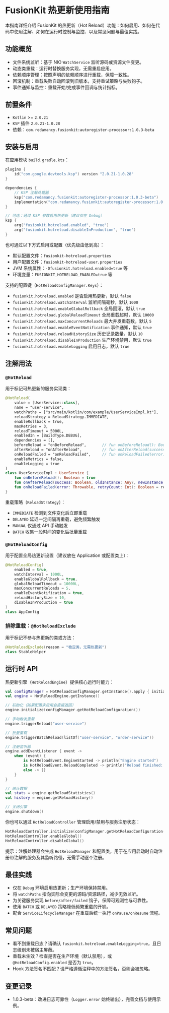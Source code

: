 # FusionKit 热更新使用指南

本指南详细介绍 FusionKit 的热更新（Hot Reload）功能：如何启用、如何在代码中使用注解、如何在运行时控制与监控、以及常见问题与最佳实践。

## 功能概览

- 文件系统监听：基于 NIO `WatchService` 监听源码或资源文件变更。
- 动态类重载：运行时替换服务实现，无需重启应用。
- 依赖顺序管理：按照声明的依赖顺序进行重载，保障一致性。
- 回滚机制：重载失败自动回滚到旧版本，支持重试策略与失败钩子。
- 事件通知与监控：重载开始/完成事件回调与统计指标。

## 前置条件

- `Kotlin` >= `2.0.21`
- `KSP` 插件 `2.0.21-1.0.28`
- 依赖：`com.redamancy.fusionkit:autoregister-processor:1.0.3-beta`

## 安装与启用

在应用模块 `build.gradle.kts`：

```kotlin
plugins {
    id("com.google.devtools.ksp") version "2.0.21-1.0.28"
}

dependencies {
    // KSP 注解处理器
    ksp("com.redamancy.fusionkit:autoregister-processor:1.0.3-beta")
    implementation("com.redamancy.fusionkit:autoregister-processor:1.0.3-beta")
}

// 可选：通过 KSP 参数启用热更新（建议仅在 Debug）
ksp {
    arg("fusionkit.hotreload.enabled", "true")
    arg("fusionkit.hotreload.disableInProduction", "true")
}
```

也可通过以下方式启用或配置（优先级由低到高）：

- 默认配置文件：`fusionkit-hotreload.properties`
- 用户配置文件：`fusionkit-hotreload-user.properties`
- JVM 系统属性：`-Dfusionkit.hotreload.enabled=true` 等
- 环境变量：`FUSIONKIT_HOTRELOAD_ENABLED=true` 等

支持的配置键（`HotReloadConfigManager.Keys`）：

- `fusionkit.hotreload.enabled` 是否启用热更新，默认 `false`
- `fusionkit.hotreload.watchInterval` 监听间隔毫秒，默认 `1000`
- `fusionkit.hotreload.enableGlobalRollback` 全局回滚，默认 `true`
- `fusionkit.hotreload.globalReloadTimeout` 全局重载超时，默认 `10000`
- `fusionkit.hotreload.maxConcurrentReloads` 最大并发重载数，默认 `5`
- `fusionkit.hotreload.enableEventNotification` 事件通知，默认 `true`
- `fusionkit.hotreload.reloadHistorySize` 历史记录数量，默认 `10`
- `fusionkit.hotreload.disableInProduction` 生产环境禁用，默认 `true`
- `fusionkit.hotreload.enableLogging` 启用日志，默认 `true`

## 注解用法

### `@HotReload`

用于标记可热更新的服务实现类：

```kotlin
@HotReload(
    value = [UserService::class],
    name = "user-service",
    watchPaths = ["src/main/kotlin/com/example/UserServiceImpl.kt"],
    reloadStrategy = ReloadStrategy.IMMEDIATE,
    enableRollback = true,
    maxRetries = 3,
    reloadTimeout = 5000L,
    enabledIn = [BuildType.DEBUG],
    dependencies = [],
    beforeReload = "onBeforeReload",       // fun onBeforeReload(): Boolean
    afterReload = "onAfterReload",         // fun onAfterReload(success: Boolean, oldInstance: Any?, newInstance: Any?)
    onReloadFailed = "onReloadFailed",     // fun onReloadFailed(error: Throwable, retryCount: Int): Boolean
    enableMetrics = false,
    enableLogging = true
)
class UserServiceImpl : UserService {
    fun onBeforeReload(): Boolean = true
    fun onAfterReload(success: Boolean, oldInstance: Any?, newInstance: Any?) { /* ... */ }
    fun onReloadFailed(error: Throwable, retryCount: Int): Boolean = retryCount < 2
}
```

重载策略（`ReloadStrategy`）：

- `IMMEDIATE` 检测到文件变化后立即重载
- `DELAYED` 延迟一定间隔再重载，避免频繁触发
- `MANUAL` 仅通过 API 手动触发
- `BATCH` 收集一段时间的变化后批量重载

### `@HotReloadConfig`

用于配置全局热更新设置（建议放在 Application 或配置类上）：

```kotlin
@HotReloadConfig(
    enabled = true,
    watchInterval = 1000L,
    enableGlobalRollback = true,
    globalReloadTimeout = 10000L,
    maxConcurrentReloads = 5,
    enableEventNotification = true,
    reloadHistorySize = 10,
    disableInProduction = true
)
class AppConfig
```

### 排除重载：`@HotReloadExclude`

用于标记不参与热更新的类或方法：

```kotlin
@HotReloadExclude(reason = "稳定类，无需热更新")
class StableHelper
```

## 运行时 API

热更新引擎（`HotReloadEngine`）提供核心运行时能力：

```kotlin
val configManager = HotReloadConfigManager.getInstance().apply { initialize() }
val engine = HotReloadEngine.getInstance()

// 初始化（如果配置未启用会直接返回）
engine.initialize(configManager.getHotReloadConfiguration())

// 手动触发重载
engine.triggerReload("user-service")

// 批量重载
engine.triggerBatchReload(listOf("user-service", "order-service"))

// 注册监听器
engine.addEventListener { event ->
    when (event) {
        is HotReloadEvent.EngineStarted -> println("Engine started")
        is HotReloadEvent.ReloadCompleted -> println("Reload finished: ${event.success}")
        else -> {}
    }
}

// 统计数据
val stats = engine.getReloadStatistics()
val history = engine.getReloadHistory()

// 关闭引擎
engine.shutdown()
```

你也可以通过 `HotReloadController` 管理启用/禁用与服务注册状态：

```kotlin
HotReloadController.initialize(configManager.getHotReloadConfiguration())
HotReloadController.enableGlobal()
HotReloadController.disableGlobal()
```

提示：注解处理器会生成 `HotReloadManager` 和配置类，用于在应用启动时自动注册带注解的服务及其监听路径，无需手动逐个注册。

## 最佳实践

- 仅在 `Debug` 环境启用热更新；生产环境保持禁用。
- 将 `watchPaths` 指向实际会变更的源码/资源路径，减少无效监听。
- 为关键服务实现 `before/after/failed` 钩子，保障可观测性与可靠性。
- 使用 `BATCH` 或 `DELAYED` 策略降低频繁重载的开销。
- 配合 `ServiceLifecycleManager` 在重载后统一执行 `onPause/onResume` 流程。

## 常见问题

- 看不到重载日志？请确认 `fusionkit.hotreload.enableLogging=true`，且日志级别未被宿主屏蔽。
- 重载未生效？检查是否在生产环境（默认禁用），或 `@HotReloadConfig.enabled` 是否为 `true`。
- Hook 方法签名不匹配？请严格遵循注释中的方法签名，否则会被忽略。

## 变更记录

- 1.0.3-beta：改进日志可靠性（`Logger.error` 始终输出），完善文档与使用示例。